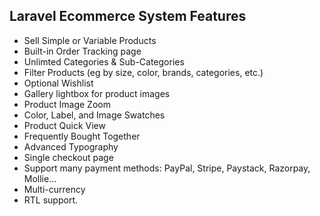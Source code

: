 ## Laravel Ecommerce System Features

- Sell Simple or Variable Products
- Built-in Order Tracking page
- Unlimted Categories & Sub-Categories
- Filter Products (eg by size, color, brands, categories, etc.)
- Optional Wishlist
- Gallery lightbox for product images
- Product Image Zoom
- Color, Label, and Image Swatches
- Product Quick View
- Frequently Bought Together
- Advanced Typography
- Single checkout page
- Support many payment methods: PayPal, Stripe, Paystack, Razorpay, Mollie…
- Multi-currency
- RTL support.

